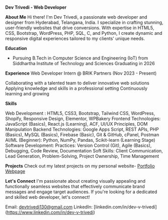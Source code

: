 **Dev Trivedi - Web Developer**

**About Me**
Hi there! I'm Dev Trivedi, a passionate web developer and designer from Hyderabad, Telangana, India. 
I specialize in crafting stunning, user-friendly websites that drive conversions. 
With expertise in HTML5, CSS, Bootstrap, WordPress, PHP, SQL, C, and Python, I create dynamic and responsive digital experiences tailored to my clients' unique needs.

**Education**

- Pursuing B.Tech in Computer Science and Engineering (IoT) from Siddhartha Institute of Technology and Sciences
Graduating in 2026

**Experience**
Web Developer Intern @ BRIK Partners (Nov 2023 - Present)

Collaborating with a talented team to deliver innovative web solutions
Applying knowledge and skills in a professional setting
Continuously learning and growing

**Skills**

Web Development : HTML5, CSS3, Bootstrap, Tailwind CSS, WordPress, Shopify, Responsive Design, Elementor, WPBakery
Frontend Technologies: JavaScript (Basics), React.js (Learning), ACF, UI/UX Principles, DOM Manipulation
Backend Technologies: Google Apps Script, REST APIs, PHP (Basics), MySQL (Basics), Firebase (Basic), Git & GitHub, cPanel, Postman
AI/ML (Beginner): Python, NumPy, Pandas, Scikit-learn (Learning Stage)
Software Development: Practices: Version Control (Git), Agile (Basics), Debugging, Code Review, Documentation
Soft Skills: Client Communication, Lead Generation, Problem-Solving, Project Ownership, Time Management

**Projects**
Check out my latest projects on my personal website- [Portfolio Webpage](https://devtrivedi.me/)

**Let's Connect**
I'm passionate about creating visually appealing and functionally seamless websites that effectively communicate brand messages and engage target audiences. If you're looking for a dedicated and skilled web developer, let's connect!

Email: devtrivedi130@gmail.com
LinkedIn: [linkedin.com/in/dev-v-trivedi] (https://www.linkedin.com/in/dev-v-trivedi)
